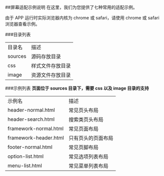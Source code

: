 ##屏幕适配示例说明
在这里，我们为您提供了七种常用的适配示例。

由于 APP 运行时实际浏览器内核为 chrome 或 safari，请使用 chrome 或 safari 浏览器查看示例。

###目录列表
<table>
<tr class="odd">
	<td>目录名</td>
	<td>描述</td>
</tr>
<tr>
	<td>sources</td>
	<td>源码存放目录</td>
</tr>
<tr class="odd">
	<td>css</td>
	<td>样式文件存放目录</td>
</tr>
<tr>
	<td>image</td>
	<td>资源文件存放目录</td>
</tr>
</table>

###示例列表
**页面位于 sources 目录下，需要 css 以及 image 目录的支持**
<table>
<tr class="odd">
	<td>示例名</td>
	<td>描述</td>
</tr>
<tr>
	<td>header-normal.html</td>
	<td>常见页头布局</td>
</tr>
<tr class="odd">
	<td>header-search.html</td>
	<td>搜索类页头布局</td>
</tr>
<tr>
	<td>framework-normal.html</td>
	<td>常见页面布局</td>
</tr>
<tr class="odd">
	<td>framework-header.html</td>
	<td>只有页头的页面布局</td>
</tr>
<tr>
	<td>footer-normal.html</td>
	<td>常见页脚布局</td>
</tr>
<tr class="odd">
	<td>option-list.html</td>
	<td>常见选项列表布局</td>
</tr>
<tr>
	<td>menu-list.html</td>
	<td>常见菜单列表布局</td>
</tr>
</table>